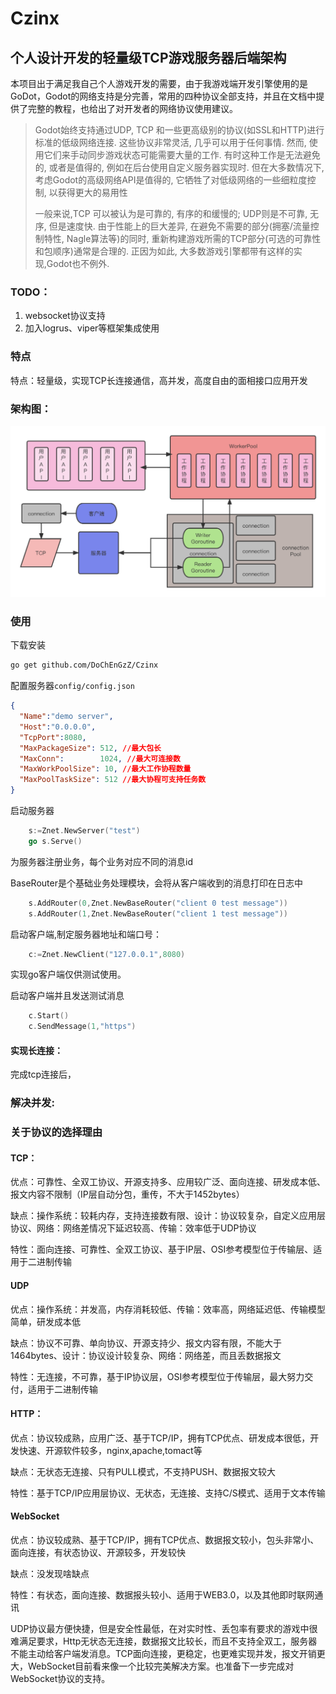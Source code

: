 # Czinx
## **个人设计开发的轻量级TCP游戏服务器后端架构**

本项目出于满足我自己个人游戏开发的需要，由于我游戏端开发引擎使用的是GoDot，Godot的网络支持是分完善，常用的四种协议全部支持，并且在文档中提供了完整的教程，也给出了对开发者的网络协议使用建议。

> Godot始终支持通过UDP, TCP 和一些更高级别的协议(如SSL和HTTP)进行标准的低级网络连接. 这些协议非常灵活, 几乎可以用于任何事情. 然而, 使用它们来手动同步游戏状态可能需要大量的工作. 有时这种工作是无法避免的, 或者是值得的, 例如在后台使用自定义服务器实现时. 但在大多数情况下, 考虑Godot的高级网络API是值得的, 它牺牲了对低级网络的一些细粒度控制, 以获得更大的易用性
>
> 一般来说,TCP 可以被认为是可靠的, 有序的和缓慢的; UDP则是不可靠, 无序, 但是速度快. 由于性能上的巨大差异, 在避免不需要的部分(拥塞/流量控制特性, Nagle算法等)的同时, 重新构建游戏所需的TCP部分(可选的可靠性和包顺序)通常是合理的. 正因为如此, 大多数游戏引擎都带有这样的实现,Godot也不例外.



### TODO：

1. websocket协议支持
2. 加入logrus、viper等框架集成使用

### 特点

特点：轻量级，实现TCP长连接通信，高并发，高度自由的面相接口应用开发

### 架构图：

![](./pics/Czinx.jpg)



### 使用

下载安装

```bash
go get github.com/DoChEnGzZ/Czinx
```

配置服务器`config/config.json`

```json
{
  "Name":"demo server",
  "Host":"0.0.0.0",
  "TcpPort":8080,
  "MaxPackageSize": 512, //最大包长
  "MaxConn":        1024, //最大可连接数
  "MaxWorkPoolSize": 10, //最大工作协程数量
  "MaxPoolTaskSize": 512 //最大协程可支持任务数
}
```
启动服务器
```go
	s:=Znet.NewServer("test")
	go s.Serve()
```

为服务器注册业务，每个业务对应不同的消息id

BaseRouter是个基础业务处理模块，会将从客户端收到的消息打印在日志中

```go
	s.AddRouter(0,Znet.NewBaseRouter("client 0 test message"))
	s.AddRouter(1,Znet.NewBaseRouter("client 1 test message"))
```

启动客户端,制定服务器地址和端口号：

```go
	c:=Znet.NewClient("127.0.0.1",8080)
```

实现go客户端仅供测试使用。

启动客户端并且发送测试消息

```go
	c.Start()
	c.SendMessage(1,"https")
```



#### 实现长连接：

完成tcp连接后，

### 解决并发:



### 关于协议的选择理由

#### **TCP：**

优点：可靠性、全双工协议、开源支持多、应用较广泛、面向连接、研发成本低、报文内容不限制（IP层自动分包，重传，不大于1452bytes）

缺点：操作系统：较耗内存，支持连接数有限、设计：协议较复杂，自定义应用层协议、网络：网络差情况下延迟较高、传输：效率低于UDP协议

特性：面向连接、可靠性、全双工协议、基于IP层、OSI参考模型位于传输层、适用于二进制传输

#### **UDP**

优点：操作系统：并发高，内存消耗较低、传输：效率高，网络延迟低、传输模型简单，研发成本低

缺点：协议不可靠、单向协议、开源支持少、报文内容有限，不能大于1464bytes、设计：协议设计较复杂、网络：网络差，而且丢数据报文

特性：无连接，不可靠，基于IP协议层，OSI参考模型位于传输层，最大努力交付，适用于二进制传输

#### **HTTP：**

优点：协议较成熟，应用广泛、基于TCP/IP，拥有TCP优点、研发成本很低，开发快速、开源软件较多，nginx,apache,tomact等

缺点：无状态无连接、只有PULL模式，不支持PUSH、数据报文较大

特性：基于TCP/IP应用层协议、无状态，无连接、支持C/S模式、适用于文本传输

#### **WebSocket**

优点：协议较成熟、基于TCP/IP，拥有TCP优点、数据报文较小，包头非常小、面向连接，有状态协议、开源较多，开发较快

缺点：没发现啥缺点

特性：有状态，面向连接、数据报头较小、适用于WEB3.0，以及其他即时联网通讯

UDP协议最方便快捷，但是安全性最低，在对实时性、丢包率有要求的游戏中很难满足要求，Http无状态无连接，数据报文比较长，而且不支持全双工，服务器不能主动给客户端发消息。TCP面向连接，更稳定，也更难实现并发，报文开销更大，WebSocket目前看来像一个比较完美解决方案。也准备下一步完成对WebSocket协议的支持。



